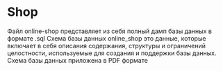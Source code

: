 # Shop
Файл online-shop представляет из себя полный дамп базы данных в формате .sql
Схема базы данных online_shop это данные, которые включает в себя описания содержания, структуры и ограничений целостности, используемые для создания и поддержки базы данных. Схема базы данных приложена в PDF формате
